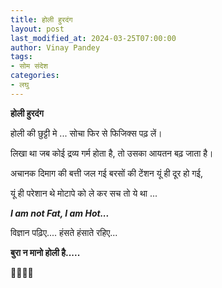 ```yaml
---
title: होली हुरदंग
layout: post
last_modified_at: 2024-03-25T07:00:00
author: Vinay Pandey
tags:
- सोम संदेश
categories:
- लघु
---
```

**होली हुरदंग**

होली की छुट्टी मे ...
सोचा फिर से फिजिक्स पढ़ लें।

लिखा था जब कोई द्रव्य गर्म होता है,
तो उसका आयतन बढ़ जाता है।

अचानक दिमाग की बत्ती जल गई
बरसों की टेंशन यूं ही दूर हो गई,

यूं ही परेशान थे मोटापे को ले कर
सच तो ये था ...

***I am not Fat, I am Hot...***

विज्ञान पढ़िए....
हंसते हंसाते रहिए...

**बुरा न मानो होली है.....**

🙏😄😄🙏


